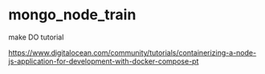 # mongo_node_train
make  DO tutorial

https://www.digitalocean.com/community/tutorials/containerizing-a-node-js-application-for-development-with-docker-compose-pt
